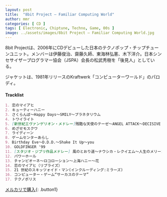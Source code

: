 ```yaml
---
layout: post
title:  "8bit Project – Familiar Computing World"
author: mmr
categories: [ CD ]
tags: [ Electronic, Chiptune, Techno, Game, 00s ]
image: ../assets/images/8bit Project – Familiar Computing World.jpg
---
```


8bit Projectは、2006年にCDデビューした日本のテクノポップ・チップチューンユニット。メンバーは伊藤俊治、齋藤久師、東海林弘憲、木下洋介。日本シンセサイザープログラマー協会（JSPA）会長の松武秀樹を「後見人」としている。

ジャケットは、1981年リリースのKraftwerk「コンピューターワールド」のパロディ。

#### Tracklist
```md
1. 恋のマイアヒ
2. キューティーハニー
3. さくらんぼ～Happy Days～SMILY～プラネタリウム
4. トワイライト
5. [新世紀エヴァンゲリオン・メドレー]残酷な天使のテーゼ～ANGEL ATTACK～DECISIVE BATTLE～交響曲第九番第四楽章～FLY ME TO THE MOON～次回予告
6. めざせモスクワ
7. ライディーン
8. ゲームセンターあらし
9. Birthday Eve～D.D.D.～Shake It Up～you
10. GOLDFINGER '99
11. [スタジオ・ジブリ作品メドレー] 風のとおり道～ナウシカ・レクイエム～人生のメリーゴーランド
12. パワーホール
13. チャンピオーネ～ロコローション～上海ハニー～花
14. 恋のマイアヒ（リプライズ）
15. 21 世紀のスキッツォイド・マン(インクルーディング:ミラーズ)
16. コンピューター・ゲーム“サーカスのテーマ”
17. テクノポリス
```

[メルカリで購入](https://jp.mercari.com/item/m57084635751?afid=6142608987){: .button1}